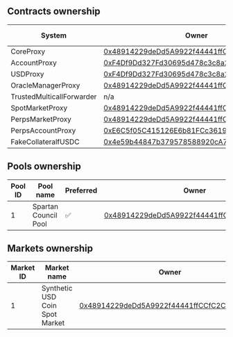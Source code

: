 ## Contracts ownership

| System                    | Owner                                                                                                                         | Nominated owner |
| ------------------------- | ----------------------------------------------------------------------------------------------------------------------------- | --------------- |
| CoreProxy                 | [0x48914229deDd5A9922f44441ffCCfC2Cb7856Ee9](https://sepolia.basescan.org/address/0x48914229deDd5A9922f44441ffCCfC2Cb7856Ee9) | n/a             |
| AccountProxy              | [0xF4Df9Dd327Fd30695d478c3c8a2fffAddcdD0d31](https://sepolia.basescan.org/address/0xF4Df9Dd327Fd30695d478c3c8a2fffAddcdD0d31) | n/a             |
| USDProxy                  | [0xF4Df9Dd327Fd30695d478c3c8a2fffAddcdD0d31](https://sepolia.basescan.org/address/0xF4Df9Dd327Fd30695d478c3c8a2fffAddcdD0d31) | n/a             |
| OracleManagerProxy        | [0x48914229deDd5A9922f44441ffCCfC2Cb7856Ee9](https://sepolia.basescan.org/address/0x48914229deDd5A9922f44441ffCCfC2Cb7856Ee9) | n/a             |
| TrustedMulticallForwarder | n/a                                                                                                                           | n/a             |
| SpotMarketProxy           | [0x48914229deDd5A9922f44441ffCCfC2Cb7856Ee9](https://sepolia.basescan.org/address/0x48914229deDd5A9922f44441ffCCfC2Cb7856Ee9) | n/a             |
| PerpsMarketProxy          | [0x48914229deDd5A9922f44441ffCCfC2Cb7856Ee9](https://sepolia.basescan.org/address/0x48914229deDd5A9922f44441ffCCfC2Cb7856Ee9) | n/a             |
| PerpsAccountProxy         | [0xE6C5f05C415126E6b81FCc3619f65Db2fCAd58D0](https://sepolia.basescan.org/address/0xE6C5f05C415126E6b81FCc3619f65Db2fCAd58D0) | n/a             |
| FakeCollateralfUSDC       | [0x4e59b44847b379578588920cA78FbF26c0B4956C](https://sepolia.basescan.org/address/0x4e59b44847b379578588920cA78FbF26c0B4956C) | n/a             |

## Pools ownership

| Pool ID | Pool name            | Preferred | Owner                                                                                                                         | Nominated owner |
| ------- | -------------------- | --------- | ----------------------------------------------------------------------------------------------------------------------------- | --------------- |
| 1       | Spartan Council Pool | ✅        | [0x48914229deDd5A9922f44441ffCCfC2Cb7856Ee9](https://sepolia.basescan.org/address/0x48914229deDd5A9922f44441ffCCfC2Cb7856Ee9) | n/a             |

## Markets ownership

| Market ID | Market name                    | Owner                                                                                                                         | Nominated owner |
| --------- | ------------------------------ | ----------------------------------------------------------------------------------------------------------------------------- | --------------- |
| 1         | Synthetic USD Coin Spot Market | [0x48914229deDd5A9922f44441ffCCfC2Cb7856Ee9](https://sepolia.basescan.org/address/0x48914229deDd5A9922f44441ffCCfC2Cb7856Ee9) | n/a             |

